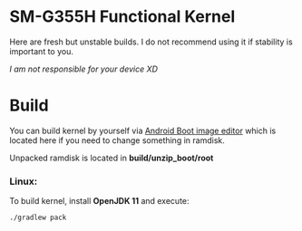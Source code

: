  # SM-G355H Functional Kernel 

Here are fresh but unstable builds. I do not recommend using it if stability is important to you.

*I am not responsible for your device XD*

# Build

You can build kernel by yourself via [Android Boot image editor](https://github.com/cfig/Android_boot_image_editor) which is located here if you need to change something in ramdisk.

Unpacked ramdisk is located in **build/unzip_boot/root**

### Linux:

To build kernel, install **OpenJDK 11** and execute:

    ./gradlew pack
